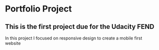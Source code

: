 # Portfolio Project

## This is the first project due for the Udacity FEND

In this project I focused on responsive design to create a mobile first website
